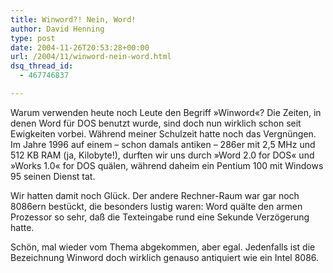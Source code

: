 ```yaml
---
title: Winword?! Nein, Word!
author: David Henning
type: post
date: 2004-11-26T20:53:28+00:00
url: /2004/11/winword-nein-word.html
dsq_thread_id:
  - 467746837

---
```

Warum verwenden heute noch Leute den Begriff »Winword«? Die Zeiten, in denen Word für DOS benutzt wurde, sind doch nun wirklich schon seit Ewigkeiten vorbei. Während meiner Schulzeit hatte noch das Vergnüngen. Im Jahre 1996 auf einem &#8211; schon damals antiken &#8211; 286er mit 2,5 MHz und 512 KB RAM (ja, Kilobyte!), durften wir uns durch »Word 2.0 for DOS« und »Works 1.0« for DOS quälen, während daheim ein Pentium 100 mit Windows 95 seinen Dienst tat. 
  
Wir hatten damit noch Glück. Der andere Rechner-Raum war gar noch 8086ern bestückt, die besonders lustig waren: Word quälte den armen Prozessor so sehr, daß die Texteingabe rund eine Sekunde Verzögerung hatte.

Schön, mal wieder vom Thema abgekommen, aber egal. Jedenfalls ist die Bezeichnung Winword doch wirklich genauso antiquiert wie ein Intel 8086.